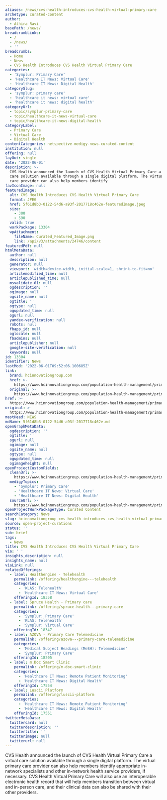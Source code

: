 ```yaml
---
aliases: /news/cvs-health-introduces-cvs-health-virtual-primary-care
archetype: curated-content
author:
  - Athira Ravi
basePath: /news/
breadcrumbLinks:
  - /
  - /news/
  - ''
breadcrumbs:
  - Home
  - News
  - CVS Health Introduces CVS Health Virtual Primary Care
categories:
  - 'Symplur: Primary Care'
  - 'Healthcare IT News: Virtual Care'
  - 'Healthcare IT News: Digital Health'
categorySlug:
  - 'symplur: primary care'
  - 'healthcare it news: virtual care'
  - 'healthcare it news: digital health'
categoryUrl:
  - topic/symplur-primary-care
  - topic/healthcare-it-news-virtual-care
  - topic/healthcare-it-news-digital-health
categoryLabel:
  - Primary Care
  - Virtual Care
  - Digital Health
contentCategories: netspective-medigy-news-curated-content
institution: null
offering: null
layOut: single
date: '2022-06-01'
description: >-
  CVS Health announced the launch of CVS Health Virtual Primary Care a virtual
  care solution available through a single digital platform. The virtual primary
  care provider can also help members identify
favIconImage: null
featuredImage:
  alt: CVS Health Introduces CVS Health Virtual Primary Care
  format: JPEG
  href: 5f61d8b3-0122-54d6-a93f-2017718c462e-featuredImage.jpeg
  size:
    - 300
    - 590
  valid: true
  workPackage: 13304
  wpAttachment:
    fileName: Curated_Featured_Image.png
    link: /api/v3/attachments/24746/content
featuredPdf: null
htmlMetaData:
  author: null
  description: null
  generator: null
  viewport: 'width=device-width, initial-scale=1, shrink-to-fit=no'
  articlemodified_time: null
  articlepublished_time: null
  msvalidate.01: null
  ogdescription: ''
  ogimage: null
  ogsite_name: null
  ogtitle: ''
  ogtype: null
  ogupdated_time: null
  ogurl: null
  yandex-verification: null
  robots: null
  fbapp_id: null
  oglocale: null
  fbadmins: null
  articlepublisher: null
  google-site-verification: null
  keywords: null
id: 13304
identifier: News
lastMod: '2022-06-01T09:52:06.100685Z'
link:
  brand: hcinnovationgroup.com
  href: >-
    https://www.hcinnovationgroup.com/population-health-management/primary-care/news/21269486/cvs-health-introduces-cvs-health-virtual-primary-care
  original: >-
    https://www.hcinnovationgroup.com/population-health-management/primary-care/news/21269486/cvs-health-introduces-cvs-health-virtual-primary-care
href: >-
  https://www.hcinnovationgroup.com/population-health-management/primary-care/news/21269486/cvs-health-introduces-cvs-health-virtual-primary-care
original: >-
  https://www.hcinnovationgroup.com/population-health-management/primary-care/news/21269486/cvs-health-introduces-cvs-health-virtual-primary-care
mastHead: NEWS
mdName: 5f61d8b3-0122-54d6-a93f-2017718c462e.md
openGraphMetaData:
  ogdescription: ''
  ogtitle: ''
  ogurl: null
  ogimage: null
  ogsite_name: null
  ogtype: null
  ogupdated_time: null
  ogimageheight: null
openProjectCustomFields:
  cleanUrl: >-
    https://www.hcinnovationgroup.com/population-health-management/primary-care/news/21269486/cvs-health-introduces-cvs-health-virtual-primary-care
  medigyTopics:
    - 'Symplur: Primary Care'
    - 'Healthcare IT News: Virtual Care'
    - 'Healthcare IT News: Digital Health'
  sourceUrl: >-
    https://www.hcinnovationgroup.com/population-health-management/primary-care/news/21269486/cvs-health-introduces-cvs-health-virtual-primary-care
openProjectWorkPackageType: Curated Content
searchCategory: News
slug: hcinnovationgroup-cvs-health-introduces-cvs-health-virtual-primary-care
source: open-project-curations
status: ''
sub: brief
tags:
  - News
title: CVS Health Introduces CVS Health Virtual Primary Care
via: ' '
insights_description: null
insights_name: null
viaLink: null
relatedOfferings:
  - label: Healthengine - Telehealth
    permalink: /offering/healthengine---telehealth
    categories:
      - 'KLAS: Telehealth'
      - 'Healthcare IT News: Virtual Care'
    offeringId: 18358
  - label: Spruce Health - Primary care
    permalink: /offering/spruce-health---primary-care
    categories:
      - 'Symplur: Primary Care'
      - 'KLAS: Telehealth'
      - 'Symplur: Virtual Care'
    offeringId: 18347
  - label: AZOVA - Primary Care Telemedicine
    permalink: /offering/azova---primary-care-telemedicine
    categories:
      - 'Medical Subject Headings (MeSH): Telemedicine'
      - 'Symplur: Primary Care'
    offeringId: 18205
  - label: m.Doc Smart Clinic
    permalink: /offering/m-doc-smart-clinic
    categories:
      - 'Healthcare IT News: Remote Patient Monitoring'
      - 'Healthcare IT News: Digital Health'
    offeringId: 17554
  - label: Luscii Platform
    permalink: /offering/luscii-platform
    categories:
      - 'Healthcare IT News: Remote Patient Monitoring'
      - 'Healthcare IT News: Digital Health'
    offeringId: 17551
twitterMetaData:
  twittercard: null
  twitterdescription: ''
  twittertitle: ''
  twitterimage: null
  twitterurl: null
---
```

<p>CVS Health announced the launch of CVS Health Virtual Primary Care a virtual care solution available through a single digital platform. The virtual primary care provider can also help members identify appropriate in-network specialists and other in-network health service providers, if necessary. CVS Health Virtual Primary Care will also use an interoperable electronic health record that will help members transition between virtual and in-person care, and their clinical data can also be shared with their other providers.</p>